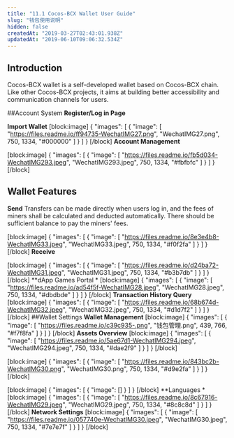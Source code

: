 ```yaml
---
title: "11.1 Cocos-BCX Wallet User Guide"
slug: "钱包使用说明"
hidden: false
createdAt: "2019-03-27T02:43:01.938Z"
updatedAt: "2019-06-10T09:06:32.534Z"
---
```

## Introduction
Cocos-BCX wallet is a self-developed wallet based on Cocos-BCX chain. Like other Cocos-BCX projects, it aims at building better accessibility and communication channels for users.

##Account System
**Register/Log in Page**



**Import Wallet** 
[block:image]
{
  "images": [
    {
      "image": [
        "https://files.readme.io/ff94735-WechatIMG27.png",
        "WechatIMG27.png",
        750,
        1334,
        "#000000"
      ]
    }
  ]
}
[/block]
**Account Management**

[block:image]
{
  "images": [
    {
      "image": [
        "https://files.readme.io/fb5d034-WechatIMG293.jpeg",
        "WechatIMG293.jpeg",
        750,
        1334,
        "#fbfbfc"
      ]
    }
  ]
}
[/block]
## Wallet Features
**Send**
Transfers can be made directly when users log in, and the fees of miners shall be calculated and deducted automatically. There should be sufficient balance to pay the miners' fees.

[block:image]
{
  "images": [
    {
      "image": [
        "https://files.readme.io/8e3e4b8-WechatIMG33.jpeg",
        "WechatIMG33.jpeg",
        750,
        1334,
        "#f0f2fa"
      ]
    }
  ]
}
[/block]
**Receive**

[block:image]
{
  "images": [
    {
      "image": [
        "https://files.readme.io/d24ba72-WechatIMG31.jpeg",
        "WechatIMG31.jpeg",
        750,
        1334,
        "#b3b7db"
      ]
    }
  ]
}
[/block]
**dApp Games Portal * 
[block:image]
{
  "images": [
    {
      "image": [
        "https://files.readme.io/ad54f5f-WechatIMG28.jpeg",
        "WechatIMG28.jpeg",
        750,
        1334,
        "#dbdbde"
      ]
    }
  ]
}
[/block]
**Transaction History Query** 
[block:image]
{
  "images": [
    {
      "image": [
        "https://files.readme.io/68b674d-WechatIMG32.jpeg",
        "WechatIMG32.jpeg",
        750,
        1334,
        "#d1d7f2"
      ]
    }
  ]
}
[/block]
##Wallet Settings
**Wallet Management** 
[block:image]
{
  "images": [
    {
      "image": [
        "https://files.readme.io/c39c935-.png",
        "钱包管理.png",
        439,
        766,
        "#f7f8fa"
      ]
    }
  ]
}
[/block]
**Assets Overview** 
[block:image]
{
  "images": [
    {
      "image": [
        "https://files.readme.io/5ae67d1-WechatIMG294.jpeg",
        "WechatIMG294.jpeg",
        750,
        1334,
        "#dae2f9"
      ]
    }
  ]
}
[/block]

[block:image]
{
  "images": [
    {
      "image": [
        "https://files.readme.io/843bc2b-WechatIMG30.png",
        "WechatIMG30.png",
        750,
        1334,
        "#d9e2fa"
      ]
    }
  ]
}
[/block]

[block:image]
{
  "images": [
    {
      "image": []
    }
  ]
}
[/block]
**Languages * 
[block:image]
{
  "images": [
    {
      "image": [
        "https://files.readme.io/8c67916-WechatIMG29.jpeg",
        "WechatIMG29.jpeg",
        750,
        1334,
        "#8c8c8d"
      ]
    }
  ]
}
[/block]
**Network Settings** 
[block:image]
{
  "images": [
    {
      "image": [
        "https://files.readme.io/057740e-WechatIMG30.jpeg",
        "WechatIMG30.jpeg",
        750,
        1334,
        "#7e7e7f"
      ]
    }
  ]
}
[/block]